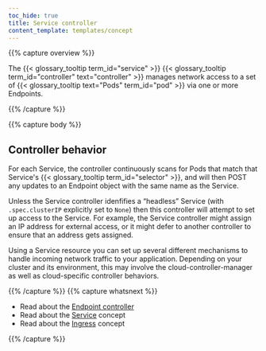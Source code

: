 ```yaml
---
toc_hide: true
title: Service controller
content_template: templates/concept
---
```


{{% capture overview %}}

The {{< glossary_tooltip term_id="service" >}}
{{< glossary_tooltip term_id="controller" text="controller" >}} manages network
access to a set of {{< glossary_tooltip text="Pods" term_id="pod" >}} via one or
more Endpoints.

{{% /capture %}}

{{% capture body %}}

## Controller behavior

For each Service, the controller continuously scans for Pods that match that
Service's {{< glossary_tooltip term_id="selector" >}}, and will then POST any
updates to an Endpoint object with the same name as the Service.

Unless the Service controller idenfifies a “headless” Service (with `.spec.clusterIP`
explicitly set to `None`) then this controller will attempt to set up access to
the Service. For example, the Service controller might assign an IP address for
external access, or it might defer to another controller to ensure that an address
gets assigned.

Using a Service resource you can set up several different mechanisms to handle
incoming network traffic to your application. Depending on your cluster and its
environment, this may involve the cloud-controller-manager as well as cloud-specific
controller behaviors.

{{% /capture %}}
{{% capture whatsnext %}}

* Read about the [Endpoint controller](/docs/reference/controllers/endpoint/)
* Read about the [Service](/docs/concepts/services-networking/service/) concept
* Read about the [Ingress](/docs/concepts/services-networking/ingress/) concept

{{% /capture %}}
